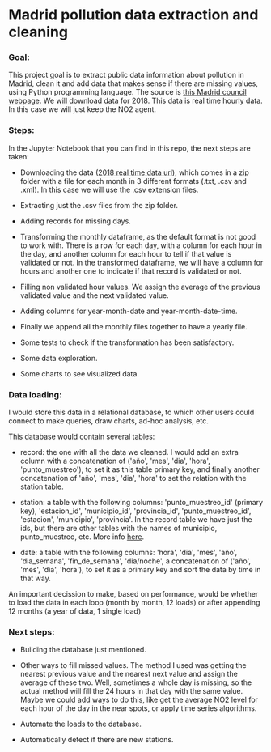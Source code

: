 # Madrid pollution data extraction and cleaning

### Goal:

This project goal is to extract public data information about pollution in Madrid, clean it and add data that makes sense if there are missing values, using Python programming language. The source is [this Madrid council webpage](https://datos.madrid.es/portal/site/egob/menuitem.c05c1f754a33a9fbe4b2e4b284f1a5a0/?vgnextoid=f3c0f7d512273410VgnVCM2000000c205a0aRCRD&vgnextchannel=374512b9ace9f310VgnVCM100000171f5a0aRCRD&vgnextfmt=default). We will download data for 2018. This data is real time hourly data. In this case we will just keep the NO2 agent.

### Steps:

In the Jupyter Notebook that you can find in this repo, the next steps are taken:

* Downloading the data ([2018 real time data url](https://datos.madrid.es/egob/catalogo/201200-10306314-calidad-aire-horario.zip)), which comes in a zip folder with a file for each month in 3 different formats (.txt, .csv and .xml). In this case we will use the .csv extension files.

* Extracting just the .csv files from the zip folder.

* Adding records for missing days.

* Transforming the monthly dataframe, as the default format is not good to work with. There is a row for each day, with a column for each hour in the day, and another column for each hour to tell if that value is validated or not. In the transformed dataframe, we will have a column for hours and another one to indicate if that record is validated or not.

* Filling  non validated hour values. We assign the average of the previous validated value and the next validated value.

* Adding columns for year-month-date and year-month-date-time.

* Finally we append all the monthly files together to have a yearly file.

* Some tests to check if the transformation has been satisfactory.

* Some data exploration.

* Some charts to see visualized data.

### Data loading:

I would store this data in a relational database, to which other users could connect to make queries, draw charts, ad-hoc analysis, etc.

This database would contain several tables:

* record: the one with all the data we cleaned. I would add an extra column with a concatenation of ('año', 'mes', 'dia', 'hora', 'punto_muestreo'), to set it as this table primary key, and finally another concatenation of 'año', 'mes', 'dia', 'hora' to set the relation with the station table.

* station: a table with the following columns: 'punto_muestreo_id' (primary key), 'estacion_id', 'municipio_id', 'provincia_id', 'punto_muestreo_id', 'estacion', 'municipio', 'provincia'. In the record table we have just the ids, but there are other tables with the names of municipio, punto_muestreo, etc. More info [here](https://datos.madrid.es/FWProjects/egob/Catalogo/MedioAmbiente/Aire/Ficheros/Interprete_ficheros_%20calidad_%20del_%20aire_global.pdf).

* date: a table with the following columns: 'hora', 'dia', 'mes', 'año', 'dia_semana', 'fin_de_semana', 'dia/noche', a concatenation of ('año', 'mes', 'dia', 'hora'), to set it as a primary key and sort the data by time in that way.

An important decission to make, based on performance, would be whether to load the data in each loop (month by month, 12 loads) or after appending 12 months (a year of data, 1 single load)

### Next steps:

* Building the database just mentioned.

* Other ways to fill missed values. The method I used was getting the nearest previous value and the nearest next value and assign the average of these two. Well, sometimes a whole day is missing, so the actual method will fill the 24 hours in that day with the same value. Maybe we could add ways to do this, like get the average NO2 level for each hour of the day in the near spots, or apply time series algorithms.

* Automate the loads to the database.

* Automatically detect if there are new stations.